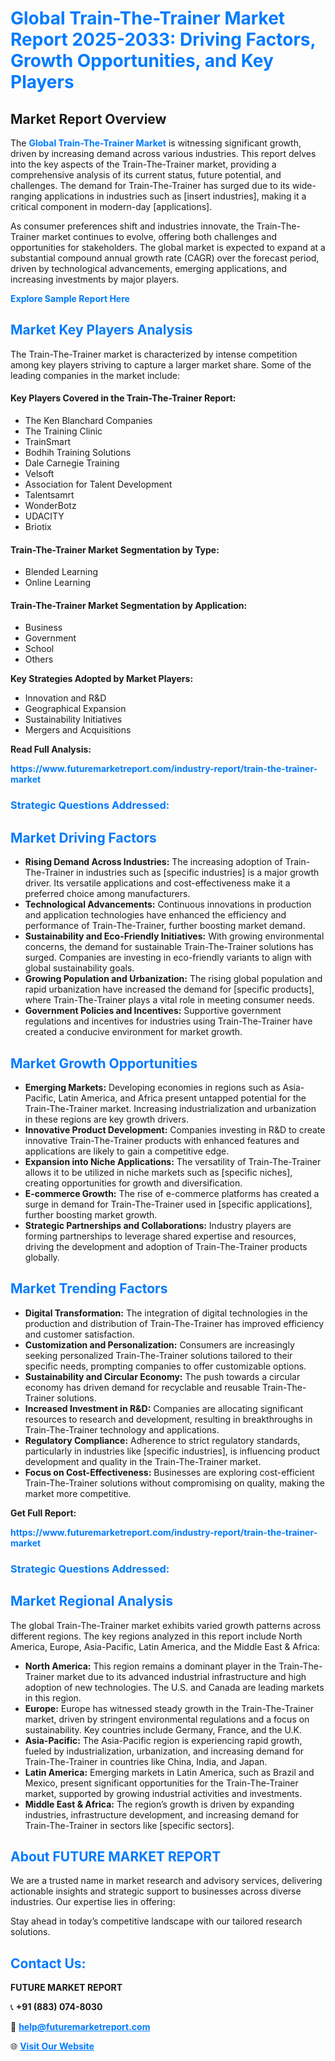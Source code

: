<h1 style="color: #007BFF;">Global Train-The-Trainer Market Report 2025-2033: Driving Factors, Growth Opportunities, and Key Players</h1>

<section id="overview">
<h2>Market Report Overview</h2>
<p>The <a href="https://www.futuremarketreport.com/industry-report/train-the-trainer-market" style="color: #007BFF; text-decoration: none;"><strong>Global Train-The-Trainer Market</strong></a> is witnessing significant growth, driven by increasing demand across various industries. This report delves into the key aspects of the Train-The-Trainer market, providing a comprehensive analysis of its current status, future potential, and challenges. The demand for Train-The-Trainer has surged due to its wide-ranging applications in industries such as [insert industries], making it a critical component in modern-day [applications].</p>
<p>As consumer preferences shift and industries innovate, the Train-The-Trainer market continues to evolve, offering both challenges and opportunities for stakeholders. The global market is expected to expand at a substantial compound annual growth rate (CAGR) over the forecast period, driven by technological advancements, emerging applications, and increasing investments by major players.</p>
</section>

<section id="overview">
<p><a href="https://www.futuremarketreport.com/request-sample/reportId=97124" style="color: #007BFF; text-decoration: none;"><strong>Explore Sample Report Here</strong></a></p>
</section>

<section id="key-players">
<h2 style="color: #007BFF;">Market Key Players Analysis</h2>
<p>The Train-The-Trainer market is characterized by intense competition among key players striving to capture a larger market share. Some of the leading companies in the market include:</p>
<h4>Key Players Covered in the Train-The-Trainer Report:</h4>
<ul><li>The Ken Blanchard Companies</li><li>The Training Clinic</li><li>TrainSmart</li><li>Bodhih Training Solutions</li><li>Dale Carnegie Training</li><li>Velsoft</li><li>Association for Talent Development</li><li>Talentsamrt</li><li>WonderBotz</li><li>UDACITY</li><li>Briotix</li></ul>
<h4>Train-The-Trainer Market Segmentation by Type:</h4>
<ul><li>Blended Learning</li><li>Online Learning</li></ul>

<h4>Train-The-Trainer Market Segmentation by Application:</h4>
<ul><li>Business</li><li>Government</li><li>School</li><li>Others</li></ul>
<p><strong>Key Strategies Adopted by Market Players:</strong></p>
<ul>
<li>Innovation and R&D</li>
<li>Geographical Expansion</li>
<li>Sustainability Initiatives</li>
<li>Mergers and Acquisitions</li>
</ul>
</section>

<section>
<p><strong>Read Full Analysis: </strong></p><a href="https://www.futuremarketreport.com/industry-report/train-the-trainer-market" style="color: #007BFF; text-decoration: none;"><strong>https://www.futuremarketreport.com/industry-report/train-the-trainer-market</strong></a>
<h3 style="color: #007BFF;">Strategic Questions Addressed:</h3>
</section>

<section id="driving-factors">
<h2 style="color: #007BFF;">Market Driving Factors</h2>
<ul>
<li><strong>Rising Demand Across Industries:</strong> The increasing adoption of Train-The-Trainer in industries such as [specific industries] is a major growth driver. Its versatile applications and cost-effectiveness make it a preferred choice among manufacturers.</li>
<li><strong>Technological Advancements:</strong> Continuous innovations in production and application technologies have enhanced the efficiency and performance of Train-The-Trainer, further boosting market demand.</li>
<li><strong>Sustainability and Eco-Friendly Initiatives:</strong> With growing environmental concerns, the demand for sustainable Train-The-Trainer solutions has surged. Companies are investing in eco-friendly variants to align with global sustainability goals.</li>
<li><strong>Growing Population and Urbanization:</strong> The rising global population and rapid urbanization have increased the demand for [specific products], where Train-The-Trainer plays a vital role in meeting consumer needs.</li>
<li><strong>Government Policies and Incentives:</strong> Supportive government regulations and incentives for industries using Train-The-Trainer have created a conducive environment for market growth.</li>
</ul>
</section>

<section id="growth-opportunities">
<h2 style="color: #007BFF;">Market Growth Opportunities</h2>
<ul>
<li><strong>Emerging Markets:</strong> Developing economies in regions such as Asia-Pacific, Latin America, and Africa present untapped potential for the Train-The-Trainer market. Increasing industrialization and urbanization in these regions are key growth drivers.</li>
<li><strong>Innovative Product Development:</strong> Companies investing in R&D to create innovative Train-The-Trainer products with enhanced features and applications are likely to gain a competitive edge.</li>
<li><strong>Expansion into Niche Applications:</strong> The versatility of Train-The-Trainer allows it to be utilized in niche markets such as [specific niches], creating opportunities for growth and diversification.</li>
<li><strong>E-commerce Growth:</strong> The rise of e-commerce platforms has created a surge in demand for Train-The-Trainer used in [specific applications], further boosting market growth.</li>
<li><strong>Strategic Partnerships and Collaborations:</strong> Industry players are forming partnerships to leverage shared expertise and resources, driving the development and adoption of Train-The-Trainer products globally.</li>
</ul>
</section>

<section id="trending-factors">
<h2 style="color: #007BFF;">Market Trending Factors</h2>
<ul>
<li><strong>Digital Transformation:</strong> The integration of digital technologies in the production and distribution of Train-The-Trainer has improved efficiency and customer satisfaction.</li>
<li><strong>Customization and Personalization:</strong> Consumers are increasingly seeking personalized Train-The-Trainer solutions tailored to their specific needs, prompting companies to offer customizable options.</li>
<li><strong>Sustainability and Circular Economy:</strong> The push towards a circular economy has driven demand for recyclable and reusable Train-The-Trainer solutions.</li>
<li><strong>Increased Investment in R&D:</strong> Companies are allocating significant resources to research and development, resulting in breakthroughs in Train-The-Trainer technology and applications.</li>
<li><strong>Regulatory Compliance:</strong> Adherence to strict regulatory standards, particularly in industries like [specific industries], is influencing product development and quality in the Train-The-Trainer market.</li>
<li><strong>Focus on Cost-Effectiveness:</strong> Businesses are exploring cost-efficient Train-The-Trainer solutions without compromising on quality, making the market more competitive.</li>
</ul>
</section>

<section>
<p><strong>Get Full Report: </strong></p><a href="https://www.futuremarketreport.com/industry-report/train-the-trainer-market" style="color: #007BFF; text-decoration: none;"><strong>https://www.futuremarketreport.com/industry-report/train-the-trainer-market</strong></a>
<h3 style="color: #007BFF;">Strategic Questions Addressed:</h3>
</section>


<section id="regional-analysis">
<h2 style="color: #007BFF;">Market Regional Analysis</h2>
<p>The global Train-The-Trainer market exhibits varied growth patterns across different regions. The key regions analyzed in this report include North America, Europe, Asia-Pacific, Latin America, and the Middle East & Africa:</p>
<ul>
<li><strong>North America:</strong> This region remains a dominant player in the Train-The-Trainer market due to its advanced industrial infrastructure and high adoption of new technologies. The U.S. and Canada are leading markets in this region.</li>
<li><strong>Europe:</strong> Europe has witnessed steady growth in the Train-The-Trainer market, driven by stringent environmental regulations and a focus on sustainability. Key countries include Germany, France, and the U.K.</li>
<li><strong>Asia-Pacific:</strong> The Asia-Pacific region is experiencing rapid growth, fueled by industrialization, urbanization, and increasing demand for Train-The-Trainer in countries like China, India, and Japan.</li>
<li><strong>Latin America:</strong> Emerging markets in Latin America, such as Brazil and Mexico, present significant opportunities for the Train-The-Trainer market, supported by growing industrial activities and investments.</li>
<li><strong>Middle East & Africa:</strong> The region’s growth is driven by expanding industries, infrastructure development, and increasing demand for Train-The-Trainer in sectors like [specific sectors].</li>
</ul>
</section>

<footer>
<h2 style="color: #007BFF;">About FUTURE MARKET REPORT</h2>
<p>We are a trusted name in market research and advisory services, delivering actionable insights and strategic support to businesses across diverse industries. Our expertise lies in offering:</p>

<p>Stay ahead in today’s competitive landscape with our tailored research solutions.</p>

<h2 style="color: #007BFF;">Contact Us:</h2>
<p><strong>FUTURE MARKET REPORT</strong></p>
<p>📞 <strong>+91 (883) 074-8030</strong></p>
<p>📧 <strong><a href="mailto:help@futuremarketreport.com" style="color: #007BFF;">help@futuremarketreport.com</a></strong></p>
<p>🌐 <strong><a href="https://www.futuremarketreport.com/" style="color: #007BFF;">Visit Our Website</a></strong></p>
</footer>